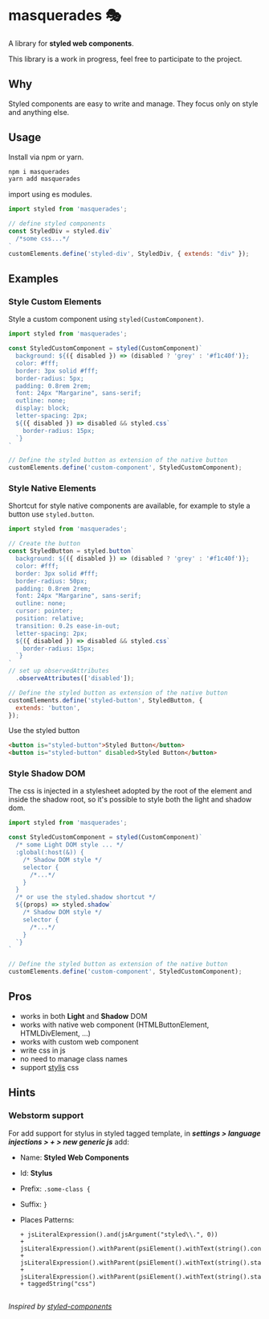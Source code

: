 # masquerades 🎭
A library for __styled web components__.

This library is a work in progress, feel free to participate to the project.
## Why 
Styled components are easy to write and manage.
They focus only on style and anything else.

## Usage
Install via npm or yarn.
```bash
npm i masquerades
yarn add masquerades
```
import using es modules.
```javascript
import styled from 'masquerades';

// define styled components
const StyledDiv = styled.div`
  /*some css...*/
`
customElements.define('styled-div', StyledDiv, { extends: "div" });
```
## Examples
### Style Custom Elements
Style a custom component using `styled(CustomComponent)`.
```javascript
import styled from 'masquerades';

const StyledCustomComponent = styled(CustomComponent)`
  background: ${({ disabled }) => (disabled ? 'grey' : '#f1c40f')};
  color: #fff;
  border: 3px solid #fff;
  border-radius: 5px;
  padding: 0.8rem 2rem;
  font: 24px "Margarine", sans-serif;
  outline: none;
  display: block;
  letter-spacing: 2px;
  ${({ disabled }) => disabled && styled.css`
    border-radius: 15px;
  `}
`

// Define the styled button as extension of the native button
customElements.define('custom-component', StyledCustomComponent);

```
### Style Native Elements
Shortcut for style native components are available,
for example to style a button use `styled.button`.
```javascript
import styled from 'masquerades';

// Create the button
const StyledButton = styled.button`
  background: ${({ disabled }) => (disabled ? 'grey' : '#f1c40f')};
  color: #fff;
  border: 3px solid #fff;
  border-radius: 50px;
  padding: 0.8rem 2rem;
  font: 24px "Margarine", sans-serif;
  outline: none;
  cursor: pointer;
  position: relative;
  transition: 0.2s ease-in-out;
  letter-spacing: 2px;
  ${({ disabled }) => disabled && styled.css`
    border-radius: 15px;
  `}
`
// set up observedAttributes
  .observeAttributes(['disabled']);

// Define the styled button as extension of the native button
customElements.define('styled-button', StyledButton, {
  extends: 'button',
});
```

Use the styled button
```html
<button is="styled-button">Styled Button</button>
<button is="styled-button" disabled>Styled Button</button>
```
### Style Shadow DOM
The css is injected in a stylesheet adopted by the root of the element and inside the shadow root,
so it's possible to style both the light and shadow dom.
```javascript
import styled from 'masquerades';

const StyledCustomComponent = styled(CustomComponent)`
  /* some Light DOM style ... */
  :global(:host(&)) {
    /* Shadow DOM style */
    selector {
      /*...*/
    }
  }
  /* or use the styled.shadow shortcut */
  ${(props) => styled.shadow`
    /* Shadow DOM style */
    selector {
      /*...*/
    }
  `}
`

// Define the styled button as extension of the native button
customElements.define('custom-component', StyledCustomComponent);
```
## Pros
* works in both **Light** and **Shadow** DOM
* works with native web component (HTMLButtonElement, HTMLDivElement, ...)
* works with custom web component 
* write css in js
* no need to manage class names
* support [stylis](https://github.com/thysultan/stylis.js) css
## Hints
### Webstorm support
For add support for stylus in styled tagged template,
in **_settings > language injections > + > new generic js_** add:
* Name: **Styled Web Components**
* Id: **Stylus**
* Prefix: `.some-class {`
* Suffix: `}`
* Places Patterns:

    ```
    + jsLiteralExpression().and(jsArgument("styled\\.", 0))
    + jsLiteralExpression().withParent(psiElement().withText(string().contains(".extend")))
    + jsLiteralExpression().withParent(psiElement().withText(string().startsWith("injectGlobal")))
    + jsLiteralExpression().withParent(psiElement().withText(string().startsWith("styled")))
    + taggedString("css")
    ```
##
_Inspired by [styled-components](https://github.com/styled-components/styled-components])_


